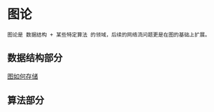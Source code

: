 # 图论
    图论是 数据结构 + 某些特定算法 的领域，后续的网络流问题更是在图的基础上扩展。

## 数据结构部分
[图如何存储](https://github.com/chouring/data_structure-algorithm-math/blob/main/data_structure/graph/graph.md)

## 算法部分

